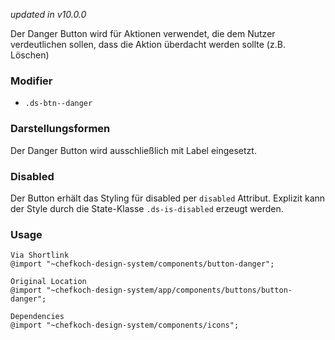 *updated in v10.0.0*

Der Danger Button wird für Aktionen verwendet, die dem Nutzer verdeutlichen sollen, dass die Aktion überdacht werden sollte (z.B. Löschen)
### Modifier
* `.ds-btn--danger`

### Darstellungsformen
Der Danger Button wird ausschließlich mit Label eingesetzt.

### Disabled
Der Button erhält das Styling für disabled per `disabled` Attribut. Explizit kann der Style durch die State-Klasse `.ds-is-disabled` erzeugt werden.

### Usage  
    
    Via Shortlink 
    @import "~chefkoch-design-system/components/button-danger";
    
    Original Location
    @import "~chefkoch-design-system/app/components/buttons/button-danger";

    Dependencies
    @import "~chefkoch-design-system/components/icons";